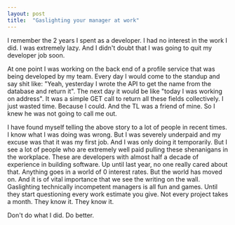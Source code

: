 ```yaml
---
layout: post
title:  "Gaslighting your manager at work"
---
```


I remember the 2 years I spent as a developer. I had no interest in the work I did. I was extremely lazy. And I didn't doubt that I was going to quit my developer job soon.

At one point I was working on the back end of a profile service that was being developed by my team. Every day I would come to the standup and say shit like: "Yeah, yesterday I wrote the API to get the name from the database and return it". The next day it would be like "today I was working on address". It was a simple GET call to return all these fields collectively. I just wasted time. Because I could. And the TL was a friend of mine. So I knew he was not going to call me out.

I have found myself telling the above story to a lot of people in recent times. I know what I was doing was wrong. But I was severely underpaid and my excuse was that it was my first job. And I was only doing it temporarily. But I see a lot of people who are extremely well paid pulling these shenanigans in the workplace. These are developers with almost half a decade of experience in building software. Up until last year, no one really cared about that. Anything goes in a world of 0 interest rates. But the world has moved on. And it is of vital importance that we see the writing on the wall. Gaslighting technically incompetent managers is all fun and games. Until they start questioning every work estimate you give. Not every project takes a month. They know it. They know it.

Don't do what I did. Do better.
